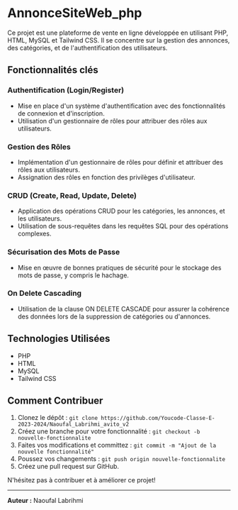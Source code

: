 # AnnonceSiteWeb_php

Ce projet est une plateforme de vente en ligne développée en utilisant PHP, HTML, MySQL et Tailwind CSS. Il se concentre sur la gestion des annonces, des catégories, et de l'authentification des utilisateurs.

## Fonctionnalités clés

### Authentification (Login/Register)

- Mise en place d'un système d'authentification avec des fonctionnalités de connexion et d'inscription.
- Utilisation d'un gestionnaire de rôles pour attribuer des rôles aux utilisateurs.

### Gestion des Rôles

- Implémentation d'un gestionnaire de rôles pour définir et attribuer des rôles aux utilisateurs.
- Assignation des rôles en fonction des privilèges d'utilisateur.

### CRUD (Create, Read, Update, Delete)

- Application des opérations CRUD pour les catégories, les annonces, et les utilisateurs.
- Utilisation de sous-requêtes dans les requêtes SQL pour des opérations complexes.

### Sécurisation des Mots de Passe

- Mise en œuvre de bonnes pratiques de sécurité pour le stockage des mots de passe, y compris le hachage.

### On Delete Cascading

- Utilisation de la clause ON DELETE CASCADE pour assurer la cohérence des données lors de la suppression de catégories ou d'annonces.


## Technologies Utilisées

- PHP
- HTML
- MySQL
- Tailwind CSS

## Comment Contribuer

1. Clonez le dépôt : `git clone https://github.com/Youcode-Classe-E-2023-2024/Naoufal_Labrihmi_avito_v2`
2. Créez une branche pour votre fonctionnalité : `git checkout -b nouvelle-fonctionnalite`
3. Faites vos modifications et committez : `git commit -m "Ajout de la nouvelle fonctionnalité"`
4. Poussez vos changements : `git push origin nouvelle-fonctionnalite`
5. Créez une pull request sur GitHub.

N'hésitez pas à contribuer et à améliorer ce projet!

---

**Auteur :** Naoufal Labrihmi
